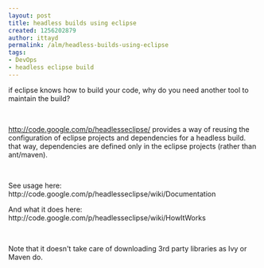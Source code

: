 ```yaml
---
layout: post
title: headless builds using eclipse
created: 1256202879
author: ittayd
permalink: /alm/headless-builds-using-eclipse
tags:
- DevOps
- headless eclipse build
---
```

<p>if eclipse knows how to build your code, why do you need another tool to maintain the build?</p>
<p>&nbsp;</p>
<p><a href="http://code.google.com/p/headlesseclipse/" class="moz-txt-link-freetext">http://code.google.com/p/headlesseclipse/</a> provides a way of reusing the configuration of eclipse projects and dependencies for a headless build. that way, dependencies are defined only in the eclipse projects (rather than ant/maven). </p>
<p>&nbsp;</p>
<p>See usage here: http://code.google.com/p/headlesseclipse/wiki/Documentation</p>
<p>And what it does here: http://code.google.com/p/headlesseclipse/wiki/HowItWorks</p>
<p>&nbsp;</p>
<p>Note that it doesn't take care of downloading 3rd party libraries as Ivy or Maven do. </p>
<p>&nbsp;</p>
